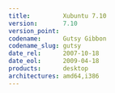 ```yaml
---
title:         Xubuntu 7.10
version:       7.10
version_point:
codename:      Gutsy Gibbon
codename_slug: gutsy
date_rel:      2007-10-18
date_eol:      2009-04-18
products:      desktop
architectures: amd64,i386
---
```

